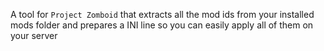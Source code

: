 A tool for `Project Zomboid` that extracts all the mod ids from your installed mods folder and prepares a INI line so you can easily apply all of them on your server
